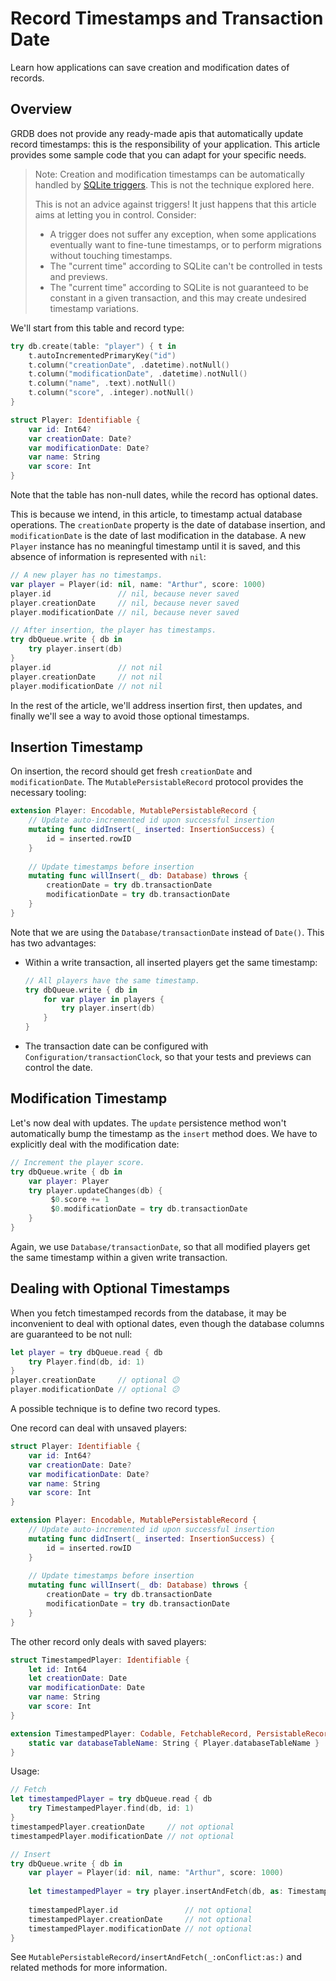 # Record Timestamps and Transaction Date

Learn how applications can save creation and modification dates of records.

## Overview

GRDB does not provide any ready-made apis that automatically update record timestamps: this is the responsibility of your application. This article provides some sample code that you can adapt for your specific needs.

> Note: Creation and modification timestamps can be automatically handled by [SQLite triggers](https://www.sqlite.org/lang_createtrigger.html). This is not the technique explored here.
>
> This is not an advice against triggers! It just happens that this article aims at letting you in control. Consider:
>
> - A trigger does not suffer any exception, when some applications eventually want to fine-tune timestamps, or to perform migrations without touching timestamps.
> - The "current time" according to SQLite can't be controlled in tests and previews.
> - The "current time" according to SQLite is not guaranteed to be constant in a given transaction, and this may create undesired timestamp variations.

We'll start from this table and record type:

```swift
try db.create(table: "player") { t in
    t.autoIncrementedPrimaryKey("id")
    t.column("creationDate", .datetime).notNull()
    t.column("modificationDate", .datetime).notNull()
    t.column("name", .text).notNull()
    t.column("score", .integer).notNull()
}

struct Player: Identifiable {
    var id: Int64?
    var creationDate: Date?
    var modificationDate: Date?
    var name: String
    var score: Int
}
```

Note that the table has non-null dates, while the record has optional dates.

This is because we intend, in this article, to timestamp actual database operations. The `creationDate` property is the date of database insertion, and `modificationDate` is the date of last modification in the database. A new `Player` instance has no meaningful timestamp until it is saved, and this absence of information is represented with `nil`:

```swift
// A new player has no timestamps.
var player = Player(id: nil, name: "Arthur", score: 1000)
player.id               // nil, because never saved
player.creationDate     // nil, because never saved
player.modificationDate // nil, because never saved

// After insertion, the player has timestamps.
try dbQueue.write { db in
    try player.insert(db)
}
player.id               // not nil
player.creationDate     // not nil
player.modificationDate // not nil
```

In the rest of the article, we'll address insertion first, then updates, and finally we'll see a way to avoid those optional timestamps.

## Insertion Timestamp

On insertion, the record should get fresh `creationDate` and `modificationDate`. The ``MutablePersistableRecord`` protocol provides the necessary tooling:

```swift
extension Player: Encodable, MutablePersistableRecord {
    // Update auto-incremented id upon successful insertion
    mutating func didInsert(_ inserted: InsertionSuccess) {
        id = inserted.rowID
    }
    
    // Update timestamps before insertion
    mutating func willInsert(_ db: Database) throws {
        creationDate = try db.transactionDate
        modificationDate = try db.transactionDate
    }
}
```

Note that we are using the ``Database/transactionDate`` instead of `Date()`. This has two advantages:

- Within a write transaction, all inserted players get the same timestamp:
    
    ```swift
    // All players have the same timestamp.
    try dbQueue.write { db in
        for var player in players {
            try player.insert(db)
        }
    }
    ```
    
- The transaction date can be configured with ``Configuration/transactionClock``, so that your tests and previews can control the date.

## Modification Timestamp

Let's now deal with updates. The `update` persistence method won't automatically bump the timestamp as the `insert` method does. We have to explicitly deal with the modification date:

```swift
// Increment the player score.
try dbQueue.write { db in
    var player: Player
    try player.updateChanges(db) {
         $0.score += 1
         $0.modificationDate = try db.transactionDate
    }
}
```

Again, we use ``Database/transactionDate``, so that all modified players get the same timestamp within a given write transaction.

## Dealing with Optional Timestamps

When you fetch timestamped records from the database, it may be inconvenient to deal with optional dates, even though the database columns are guaranteed to be not null:

```swift
let player = try dbQueue.read { db 
    try Player.find(db, id: 1)
}
player.creationDate     // optional 😕
player.modificationDate // optional 😕
```

A possible technique is to define two record types.

One record can deal with unsaved players:

```swift
struct Player: Identifiable {
    var id: Int64?
    var creationDate: Date?
    var modificationDate: Date?
    var name: String
    var score: Int
}

extension Player: Encodable, MutablePersistableRecord {
    // Update auto-incremented id upon successful insertion
    mutating func didInsert(_ inserted: InsertionSuccess) {
        id = inserted.rowID
    }
    
    // Update timestamps before insertion
    mutating func willInsert(_ db: Database) throws {
        creationDate = try db.transactionDate
        modificationDate = try db.transactionDate
    }
}
```

The other record only deals with saved players:

```swift
struct TimestampedPlayer: Identifiable {
    let id: Int64
    let creationDate: Date
    var modificationDate: Date
    var name: String
    var score: Int
}

extension TimestampedPlayer: Codable, FetchableRecord, PersistableRecord {
    static var databaseTableName: String { Player.databaseTableName }
}
```

Usage:

```swift
// Fetch
let timestampedPlayer = try dbQueue.read { db 
    try TimestampedPlayer.find(db, id: 1)
}
timestampedPlayer.creationDate     // not optional
timestampedPlayer.modificationDate // not optional

// Insert
try dbQueue.write { db in
    var player = Player(id: nil, name: "Arthur", score: 1000)
    
    let timestampedPlayer = try player.insertAndFetch(db, as: TimestampedPlayer.self)
    
    timestampedPlayer.id               // not optional
    timestampedPlayer.creationDate     // not optional
    timestampedPlayer.modificationDate // not optional
}
```

See ``MutablePersistableRecord/insertAndFetch(_:onConflict:as:)`` and related methods for more information.
